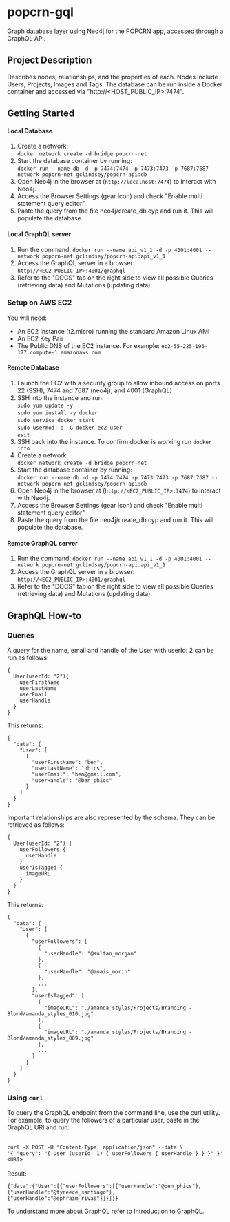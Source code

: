 # popcrn-gql
Graph database layer using Neo4j for the POPCRN app, accessed through a GraphQL API.

## Project Description
Describes nodes, relationships, and the properties of each. Nodes include Users, Projects, Images and Tags. The database can be run inside a Docker container and accessed via "http://<HOST_PUBLIC_IP>:7474".


## Getting Started

#### Local Database
1. Create a network:<br> ```docker network create -d bridge popcrn-net```
2. Start the database container by running:<br>
   ```docker run --name db -d -p 7474:7474 -p 7473:7473 -p 7687:7687 --network popcrn-net gclindsey/popcrn-api:db```
3. Open Neo4j in the browser at (`http://localhost:7474`) to interact with Neo4j.
4. Access the Browser Settings (gear icon) and check "Enable multi statement query editor"
5. Paste the query from the file neo4j/create_db.cyp and run it. This will populate the database

#### Local GraphQL server
1. Run the command:
   ```docker run --name api_v1_1 -d -p 4001:4001 --network popcrn-net gclindsey/popcrn-api:api_v1_1```
2. Access the GraphQL server in a browser:<br>
   `http://<EC2_PUBLIC_IP>:4001/graphql`
3. Refer to the "DOCS" tab on the right side to view all possible Queries (retrieving data) and Mutations (updating data). 

### Setup on AWS EC2
You will need:
* An EC2 Instance (t2.micro) running the standard Amazon Linux AMI
* An EC2 Key Pair
* The Public DNS of the EC2 instance. For example: ```ec2-55-225-196-177.compute-1.amazonaws.com```

#### Remote Database
1. Launch the EC2 with a security group to allow inbound access on ports 22 (SSH), 7474 and 7687 (neo4j), and 4001 (GraphQL)
2. SSH into the instance and run:<br>
   ```sudo yum update -y```<br>
   ```sudo yum install -y docker```<br>
   ```sudo service docker start```<br>
   ```sudo usermod -a -G docker ec2-user```<br>
   ```exit```
3. SSH back into the instance. To confirm docker is working run ```docker info```
4. Create a network:<br> ```docker network create -d bridge popcrn-net```
5. Start the database container by running:<br>
   ```docker run --name db -d -p 7474:7474 -p 7473:7473 -p 7687:7687 --network popcrn-net gclindsey/popcrn-api:db```
6. Open Neo4j in the browser at (`http://<EC2_PUBLIC_IP>:7474`) to interact with Neo4j.
7. Access the Browser Settings (gear icon) and check "Enable multi statement query editor"
8. Paste the query from the file neo4j/create_db.cyp and run it. This will populate the database.

#### Remote GraphQL server
1. Run the command:
   ```docker run --name api_v1_1 -d -p 4001:4001 --network popcrn-net gclindsey/popcrn-api:api_v1_1```
2. Access the GraphQL server in a browser:<br>
   `http://<EC2_PUBLIC_IP>:4001/graphql`
3. Refer to the "DOCS" tab on the right side to view all possible Queries (retrieving data) and Mutations (updating data). 
## GraphQL How-to

### Queries
A query for the name, email and handle of the User with userId: 2 can be run as follows:
```
{
  User(userId: "2"){
    userFirstName
    userLastName
    userEmail
    userHandle
  }
}
```
This returns:
```
{
  "data": {
    "User": [
      {
        "userFirstName": "ben",
        "userLastName": "phics",
        "userEmail": "ben@gmail.com",
        "userHandle": "@ben_phics"
      }
    ]
  }
}
```
Important relationships are also represented by the schema. They can be retrieved as follows:
```
{
  User(userId: "2") {
    userFollowers {
      userHandle
    }
    userIsTagged {
      imageURL
    }
  }
}

```
This returns:
```
{
  "data": {
    "User": [
      {
        "userFollowers": [
          {
            "userHandle": "@sultan_morgan"
          },
          {
            "userHandle": "@anais_morin"
          },
          ...
        ],
        "userIsTagged": [
          {
            "imageURL": "./amanda_styles/Projects/Branding - Blond/amanda_styles_010.jpg"
          },
          {
            "imageURL": "./amanda_styles/Projects/Branding - Blond/amanda_styles_009.jpg"
          },
          ...
        ]
      }
    ]
  }
}
```
### Using `curl`
To query the GraphQL endpoint from the command line, use the curl utility. For example, to query the followers of a particular user, paste in the GraphQL URI and run:

<br>```curl -X POST -H "Content-Type: application/json" --data \```<br>
```'{ "query": "{ User (userId: 1) { userFollowers { userHandle } } }" }' <URI>```
<br><br>Result:

```{"data":{"User":[{"userFollowers":[{"userHandle":"@ben_phics"},{"userHandle":"@tyreece_santiago"},{"userHandle":"@ephraim_rivas"}]}]}}```
<br>

To understand more about GraphQL refer to [Introduction to GraphQL](https://graphql.org/learn/).